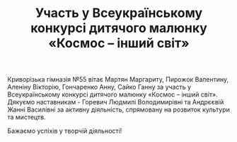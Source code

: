 ﻿---
title: Участь у Всеукраїнському конкурсі дитячого малюнку «Космос – інший світ»
---

Криворізька гімназія №55 вітає Мартян Маргариту, Пирожок Валентину, Аленіну Вікторію, Гончаренко Анну, Сайко Ганну за участь у Всеукраїнському конкурсі дитячого малюнку «Космос – інший світ». Дякуємо наставникам - Горевич Людмилі Володимирівні та Андрєєвій Жанні Василівні за активну діяльність, спрямовану на розвиток культури та мистецтв.

Бажаємо успіхів у творчій діяльності!

<slideshow />
